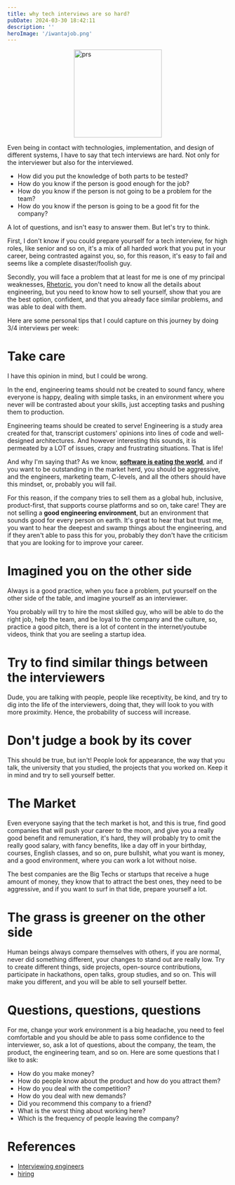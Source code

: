 ```yaml
---
title: why tech interviews are so hard?
pubDate: 2024-03-30 18:42:11
description: ''
heroImage: '/iwantajob.png'
---
```


<div style="display: flex; justify-content: center;">
<img src="/techinterviews.png" alt="prs" style="width:200px;"/>
</div>

Even being in contact with technologies, implementation, and design of different systems, I have to say that tech interviews are hard. Not only for the interviewer but also for the interviewed.

- How did you put the knowledge of both parts to be tested?
- How do you know if the person is good enough for the job?
- How do you know if the person is not going to be a problem for the team?
- How do you know if the person is going to be a good fit for the company?

A lot of questions, and isn't easy to answer them. But let's try to think.

First, I don't know if you could prepare yourself for a tech interview, for high roles, like senior and so on, it's a mix of all harded work that you put in your career, being contrasted against you, so, for this reason, it's easy to fail and seems like a complete disaster/foolish guy.

Secondly, you will face a problem that at least for me is one of my principal weaknesses, [Rhetoric](https://en.wikipedia.org/wiki/Rhetoric), you don't need to know all the details about engineering, but you need to know how to sell yourself, show that you are the best option, confident, and that you already face similar problems, and was able to deal with them.

Here are some personal tips that I could capture on this journey by doing 3/4 interviews per week:

# Take care

I have this opinion in mind, but I could be wrong.

In the end, engineering teams should not be created to sound fancy, where everyone is happy, dealing with simple tasks, in an environment where you never will be contrasted about your skills, just accepting tasks and pushing them to production.

Engineering teams should be created to serve! Engineering is a study area created for that, transcript customers' opinions into lines of code and well-designed architectures. And however interesting this sounds, it is permeated by a LOT of issues, crapy and frustrating situations. That is life!

And why I'm saying that? As we know, [**software is eating the world**](https://a16z.com/why-software-is-eating-the-world/), and if you want to be outstanding in the market herd, you should be aggressive, and the engineers, marketing team, C-levels, and all the others should have this mindset, or, probably you will fail.

For this reason, if the company tries to sell them as a global hub, inclusive, product-first, that supports course platforms and so on, take care! They are not selling a **good engineering environment**, but an environment that sounds good for every person on earth. It's great to hear that but trust me, you want to hear the deepest and swamp things about the engineering, and if they aren't able to pass this for you, probably they don't have the criticism that you are looking for to improve your career.

# Imagined you on the other side

Always is a good practice, when you face a problem, put yourself on the other side of the table, and imagine yourself as an interviewer.

You probably will try to hire the most skilled guy, who will be able to do the right job, help the team, and be loyal to the company and the culture, so, practice a good pitch, there is a lot of content in the internet/youtube videos, think that you are seeling a startup idea.

# Try to find similar things between the interviewers

Dude, you are talking with people, people like receptivity, be kind, and try to dig into the life of the interviewers, doing that, they will look to you with more proximity. Hence, the probability of success will increase.

# Don't judge a book by its cover

This should be true, but isn't! People look for appearance, the way that you talk, the university that you studied, the projects that you worked on. Keep it in mind and try to sell yourself better.

# The Market

Even everyone saying that the tech market is hot, and this is true, find good companies that will push your career to the moon, and give you a really good benefit and remuneration, it's hard, they will probably try to omit the really good salary, with fancy benefits, like a day off in your birthday, courses, English classes, and so on, pure bullshit, what you want is money, and a good environment, where you can work a lot without noise.

The best companies are the Big Techs or startups that receive a huge amount of money, they know that to attract the best ones, they need to be aggressive, and if you want to surf in that tide, prepare yourself a lot.

# The grass is greener on the other side

Human beings always compare themselves with others, if you are normal, never did something different, your changes to stand out are really low. Try to create different things, side projects, open-source contributions, participate in hackathons, open talks, group studies, and so on. This will make you different, and you will be able to sell yourself better.

# Questions, questions, questions

For me, change your work environment is a big headache, you need to feel comfortable and you should be able to pass some confidence to the interviewer, so, ask a lot of questions, about the company, the team, the product, the engineering team, and so on. Here are some questions that I like to ask:

- How do you make money?
- How do people know about the product and how do you attract them?
- How do you deal with the competition?
- How do you deal with new demands?
- Did you recommend this company to a friend?
- What is the worst thing about working here?
- Which is the frequency of people leaving the company?

# References

- [Interviewing engineers](https://xdg.me/interviewing-engineers/)
- [hiring](http://www.aaronsw.com/weblog/hiring.en)
